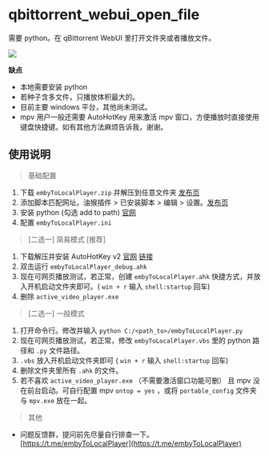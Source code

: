 # qbittorrent\_webui\_open_file

需要 python。在 qBittorrent WebUI 里打开文件夹或者播放文件。

![](https://github.com/kjtsune/embyToLocalPlayer/raw/main/qbittorrent_webui_open_file/qbittorrent_webui_open_file.png)

**缺点**

* 本地需要安装 python
* 若种子含多文件，只播放体积最大的。
* 目前主要 windows 平台，其他尚未测试。
* mpv 用户一般还需要 AutoHotKey 用来激活 mpv 窗口，方便播放时直接使用键盘快捷键。如有其他方法麻烦告诉我，谢谢。


## 使用说明

> 基础配置
1. 下载 `embyToLocalPlayer.zip` 并解压到任意文件夹 [发布页](https://github.com/kjtsune/embyToLocalPlayer/releases)
2. 添加脚本匹配网址。油猴插件 > 已安装脚本 > 编辑 > 设置。[发布页](https://greasyfork.org/zh-CN/scripts/450015-qbittorrent-webui-open-file?locale_override=1)
3. 安装 python (勾选 add to path) [官网](https://www.python.org/downloads/)
4. 配置 `embyToLocalPlayer.ini` 

> [二选一] 简易模式 [推荐]

1. 下载解压并安装 AutoHotKey v2 [官网](https://www.autohotkey.com/) [链接](https://www.autohotkey.com/download/ahk-v2.zip)
2. 双击运行 `embyToLocalPlayer_debug.ahk` 
3. 现在可网页播放测试，若正常，创建 `embyToLocalPlayer.ahk` 快捷方式，并放入开机启动文件夹即可。( `win + r` 输入 `shell:startup` 回车)
4. 删除 `active_video_player.exe`

> [二选一] 一般模式

1. 打开命令行。修改并输入 `python C:/<path_to>/embyToLocalPlayer.py` 
2. 现在可网页播放测试，若正常，修改 `embyToLocalPlayer.vbs` 里的 python 路径和 `.py` 文件路径。
3. `.vbs` 放入开机启动文件夹即可 ( `win + r` 输入 `shell:startup` 回车)
4. 删除文件夹里所有 `.ahk` 的文件。
5. 若不喜欢 `active_video_player.exe` （不需要激活窗口功能可删） 且 mpv 没在前台启动。可自行配置 mpv `ontop = yes` ，或将 `portable_config` 文件夹与 `mpv.exe` 放在一起。

> 其他

* 问题反馈群，提问前先尽量自行排查一下。[https://t.me/embyToLocalPlayer](https://t.me/embyToLocalPlayer)
